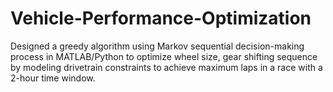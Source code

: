 # Vehicle-Performance-Optimization
Designed a greedy algorithm using Markov sequential decision-making process in MATLAB/Python to optimize wheel size, gear shifting sequence by modeling drivetrain constraints to achieve maximum laps in a race with a 2-hour time window.
